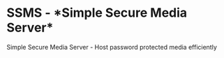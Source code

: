 # **SSMS** - **\*S**imple **S**ecure **M**edia **S**erver\*

Simple Secure Media Server - Host password protected media efficiently
